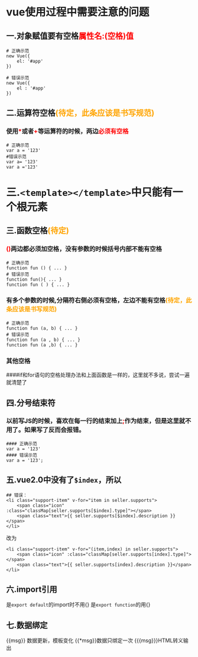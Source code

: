 # vue使用过程中需要注意的问题
## 一.对象赋值要有空格<font color="red">属性名:(空格)值</font>
```
# 正确示范
new Vue({
    el: '#app'
})

# 错误示范
new Vue({
    el : '#app'
})
```



## 二.运算符空格<font color="orange">(待定，此条应该是书写规范)</font>
### 使用<font color="red">*</font>或者<font color="red">+</font>等运算符的时候，两边<font color="red">必须有空格</font>
```
# 正确示范
var a = '123'
#错误示范
var a= '123'
var a ='123'
```
# 三.`<template></template>`中只能有一个根元素



## 三.函数空格<font color="orange">(待定)</font>
### <font color="red">()</font>两边都必须加空格，没有参数的时候括号内部不能有空格
```
# 正确示范
function fun () { ... }
# 错误示范
function fun(){ ... }
function fun ( ) { ... }
```
### 有多个参数的时候,分隔符右侧必须有空格，左边不能有空格<font color="orange">(待定，此条应该是书写规范)</font>
```
# 正确示范
function fun (a, b) { ... }
# 错误示范
function fun (a , b) { ... }
function fun (a ,b) { ... }
```
### 其他空格
####if和for语句的空格处理办法和上面函数是一样的，这里就不多说，尝试一遍就清楚了



## 四.分号结束符
### 以前写JS的时候，喜欢在每一行的结束加上<font color="red">;</font>作为结束，但是这里就不用了。如果写了反而会报错。
```
#### 正确示范
var a = '123'
#### 错误示范
var a = '123';
```
## 五.vue2.0中没有了`$index`，所以
```
## 错误：
<li class="support-item" v-for="item in seller.supports">
    <span class="icon" :class="classMap[seller.supports[$index].type]"></span>
    <span class="text">{{ seller.supports[$index].description }}</span>
</li>
```
改为
```
<li class="support-item" v-for="(item,index) in seller.supports">
    <span class="icon" :class="classMap[seller.supports[index].type]"></span>
    <span class="text">{{ seller.supports[index].description }}</span>
</li>
```

## 六.import引用
是`export default`的import时不用{}
是`export function`的用{}

## 七.数据绑定
{{msg}} 数据更新，模板变化
{{*msg}}数据只绑定一次
{{{msg}}}HTML转义输出